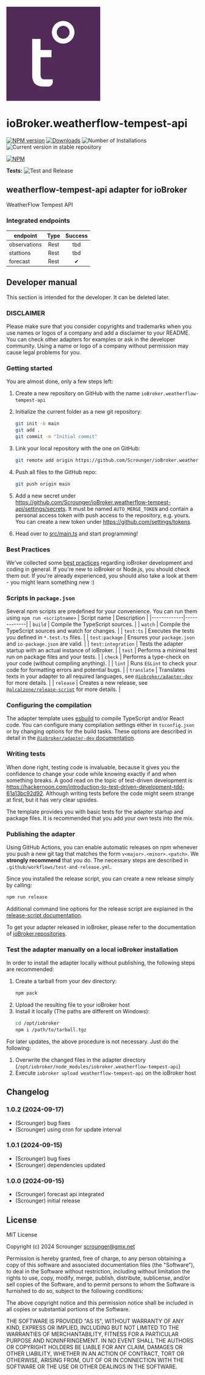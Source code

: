 ![Logo](admin/weatherflow-tempest-api.png)

# ioBroker.weatherflow-tempest-api

[![NPM version](https://img.shields.io/npm/v/iobroker.weatherflow-tempest-api.svg)](https://www.npmjs.com/package/iobroker.weatherflow-tempest-api)
[![Downloads](https://img.shields.io/npm/dm/iobroker.weatherflow-tempest-api.svg)](https://www.npmjs.com/package/iobroker.weatherflow-tempest-api)
![Number of Installations](https://iobroker.live/badges/weatherflow-tempest-api-installed.svg)
![Current version in stable repository](https://iobroker.live/badges/weatherflow-tempest-api-stable.svg)

[![NPM](https://nodei.co/npm/iobroker.weatherflow-tempest-api.png?downloads=true)](https://nodei.co/npm/iobroker.weatherflow-tempest-api/)

**Tests:** ![Test and Release](https://github.com/Scrounger/ioBroker.weatherflow-tempest-api/workflows/Test%20and%20Release/badge.svg)

## weatherflow-tempest-api adapter for ioBroker

WeatherFlow Tempest API

### Integrated endpoints

| endpoint     | Type | Success |
| ------------ | :--: | :-----: |
| observations | Rest |   tbd   |
| stattions    | Rest |   tbd   |
| forecast     | Rest |    ✔    |

## Developer manual

This section is intended for the developer. It can be deleted later.

### DISCLAIMER

Please make sure that you consider copyrights and trademarks when you use names or logos of a company and add a disclaimer to your README.
You can check other adapters for examples or ask in the developer community. Using a name or logo of a company without permission may cause legal problems for you.

### Getting started

You are almost done, only a few steps left:

1. Create a new repository on GitHub with the name `ioBroker.weatherflow-tempest-api`
1. Initialize the current folder as a new git repository:
   ```bash
   git init -b main
   git add .
   git commit -m "Initial commit"
   ```
1. Link your local repository with the one on GitHub:

   ```bash
   git remote add origin https://github.com/Scrounger/ioBroker.weatherflow-tempest-api
   ```

1. Push all files to the GitHub repo:
   ```bash
   git push origin main
   ```
1. Add a new secret under https://github.com/Scrounger/ioBroker.weatherflow-tempest-api/settings/secrets. It must be named `AUTO_MERGE_TOKEN` and contain a personal access token with push access to the repository, e.g. yours. You can create a new token under https://github.com/settings/tokens.

1. Head over to [src/main.ts](src/main.ts) and start programming!

### Best Practices

We've collected some [best practices](https://github.com/ioBroker/ioBroker.repositories#development-and-coding-best-practices) regarding ioBroker development and coding in general. If you're new to ioBroker or Node.js, you should
check them out. If you're already experienced, you should also take a look at them - you might learn something new :)

### Scripts in `package.json`

Several npm scripts are predefined for your convenience. You can run them using `npm run <scriptname>`
| Script name | Description |
|-------------|-------------|
| `build` | Compile the TypeScript sources. |
| `watch` | Compile the TypeScript sources and watch for changes. |
| `test:ts` | Executes the tests you defined in `*.test.ts` files. |
| `test:package` | Ensures your `package.json` and `io-package.json` are valid. |
| `test:integration` | Tests the adapter startup with an actual instance of ioBroker. |
| `test` | Performs a minimal test run on package files and your tests. |
| `check` | Performs a type-check on your code (without compiling anything). |
| `lint` | Runs `ESLint` to check your code for formatting errors and potential bugs. |
| `translate` | Translates texts in your adapter to all required languages, see [`@iobroker/adapter-dev`](https://github.com/ioBroker/adapter-dev#manage-translations) for more details. |
| `release` | Creates a new release, see [`@alcalzone/release-script`](https://github.com/AlCalzone/release-script#usage) for more details. |

### Configuring the compilation

The adapter template uses [esbuild](https://esbuild.github.io/) to compile TypeScript and/or React code. You can configure many compilation settings
either in `tsconfig.json` or by changing options for the build tasks. These options are described in detail in the
[`@iobroker/adapter-dev` documentation](https://github.com/ioBroker/adapter-dev#compile-adapter-files).

### Writing tests

When done right, testing code is invaluable, because it gives you the
confidence to change your code while knowing exactly if and when
something breaks. A good read on the topic of test-driven development
is https://hackernoon.com/introduction-to-test-driven-development-tdd-61a13bc92d92.
Although writing tests before the code might seem strange at first, but it has very
clear upsides.

The template provides you with basic tests for the adapter startup and package files.
It is recommended that you add your own tests into the mix.

### Publishing the adapter

Using GitHub Actions, you can enable automatic releases on npm whenever you push a new git tag that matches the form
`v<major>.<minor>.<patch>`. We **strongly recommend** that you do. The necessary steps are described in `.github/workflows/test-and-release.yml`.

Since you installed the release script, you can create a new
release simply by calling:

```bash
npm run release
```

Additional command line options for the release script are explained in the
[release-script documentation](https://github.com/AlCalzone/release-script#command-line).

To get your adapter released in ioBroker, please refer to the documentation
of [ioBroker.repositories](https://github.com/ioBroker/ioBroker.repositories#requirements-for-adapter-to-get-added-to-the-latest-repository).

### Test the adapter manually on a local ioBroker installation

In order to install the adapter locally without publishing, the following steps are recommended:

1. Create a tarball from your dev directory:
   ```bash
   npm pack
   ```
1. Upload the resulting file to your ioBroker host
1. Install it locally (The paths are different on Windows):
   ```bash
   cd /opt/iobroker
   npm i /path/to/tarball.tgz
   ```

For later updates, the above procedure is not necessary. Just do the following:

1. Overwrite the changed files in the adapter directory (`/opt/iobroker/node_modules/iobroker.weatherflow-tempest-api`)
1. Execute `iobroker upload weatherflow-tempest-api` on the ioBroker host

## Changelog

<!--
	Placeholder for the next version (at the beginning of the line):
	### **WORK IN PROGRESS**
-->
### 1.0.2 (2024-09-17)

- (Scrounger) bug fixes
- (Scrounger) using cron for update interval

### 1.0.1 (2024-09-15)

- (Scrounger) bug fixes
- (Scrounger) dependencies updated

### 1.0.0 (2024-09-15)

- (Scrounger) forecast api integrated
- (Scrounger) initial release

## License

MIT License

Copyright (c) 2024 Scrounger <scrounger@gmx.net>

Permission is hereby granted, free of charge, to any person obtaining a copy
of this software and associated documentation files (the "Software"), to deal
in the Software without restriction, including without limitation the rights
to use, copy, modify, merge, publish, distribute, sublicense, and/or sell
copies of the Software, and to permit persons to whom the Software is
furnished to do so, subject to the following conditions:

The above copyright notice and this permission notice shall be included in all
copies or substantial portions of the Software.

THE SOFTWARE IS PROVIDED "AS IS", WITHOUT WARRANTY OF ANY KIND, EXPRESS OR
IMPLIED, INCLUDING BUT NOT LIMITED TO THE WARRANTIES OF MERCHANTABILITY,
FITNESS FOR A PARTICULAR PURPOSE AND NONINFRINGEMENT. IN NO EVENT SHALL THE
AUTHORS OR COPYRIGHT HOLDERS BE LIABLE FOR ANY CLAIM, DAMAGES OR OTHER
LIABILITY, WHETHER IN AN ACTION OF CONTRACT, TORT OR OTHERWISE, ARISING FROM,
OUT OF OR IN CONNECTION WITH THE SOFTWARE OR THE USE OR OTHER DEALINGS IN THE
SOFTWARE.

